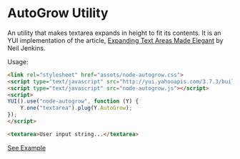 AutoGrow Utility
================

An utility that makes textarea expands in height to fit its contents.
It is an YUI implementation of the article, [Expanding Text Areas Made Elegant](http://www.alistapart.com/articles/expanding-text-areas-made-elegant/) by Neil Jenkins.

Usage:

````html
<link rel="stylesheet" href="assets/node-autogrow.css">
<script type="text/javascript" src="http://yui.yahooapis.com/3.7.3/build/yui/yui-min.js"></script>
<script type="text/javascript" src="node-autogrow.js"></script>
<script>
YUI().use("node-autogrow", function (Y) {
    Y.one("textarea").plug(Y.AutoGrow);
});
</script>

<textarea>User input string...</textarea>
````

[See Example](http://josephj.com/lab/2012/node-autogrow/demo.html)
